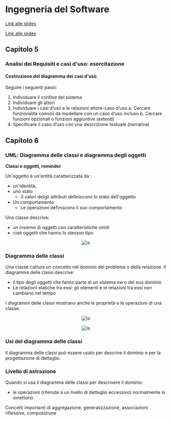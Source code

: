 # Ingegneria del Software

[Link alle slides](http://didawiki.cli.di.unipi.it/lib/exe/fetch.php/informatica/is-a/is_05_e1_esercitazionereq_casid_uso.pdf)

[Link alle slides](http://didawiki.cli.di.unipi.it/lib/exe/fetch.php/informatica/is-a/is_06_classioggetti.pdf)

## Capitolo 5

### Analisi dei Requisiti e casi d'uso: esercitazione

#### Costruzione del diagramma dei casi d'uso

Seguire i seguenti passi:

1. Individuare il confine del sistema
2. Individuare gli attori
3. Individuare i casi d’uso e le relazioni attore-caso d’uso
   a. Cercare funzionalità comuni da modellare con un caso d’uso incluso
   b. Cercare funzioni opzionali o funzioni aggiuntive (extend)
4. Specificare il caso d’uso con una descrizione testuale
   (narrativa)

## Capitolo 6

### UML: Diagramma delle classi e diagramma degli oggetti

**Classi e oggetti, reminder**

Un'oggetto è un'entità caratterizzata da :

- un'identità,
- uno stato
  - (I valori de)gli attributi definiscono lo stato dell'oggetto
- Un comportamento
  - Le operazioni definiscono il suo comportamento

Una classe descrive:

- un insieme di oggetti con caratteristiche simili
- cioè oggetti che hanno lo stessoo tipo

<p align="center">
  <img src="./assets/is6-1.png" alt="is" />
</p>

### Diagramma delle classi

Una classe cattura un concetto nel dominio del problema o della relazione.
Il diagramma delle classi descrive:

- il tipo degli oggetti che fanno parte di un sistema sw o del suo dominio
- Le relazioni statiche tra essi: gli elementi e le relazioni tra essi non cambiano nel tempo

I diagrammi delle classi mostrano anche le proprietà e le operazioni di una classe.

<p align="center">
  <img src="./assets/is6-2.png" alt="is" />
</p>

<p align="center">
  <img src="./assets/is6-1.png" alt="is" />
</p>

### Usi del diagramma delle classi

Il diagramma delle classi può essere usato per descrive il dominio e per la progettazione di dettaglio.

### Livello di astrazione

Quando si usa il diagramma delle classi per descrivere il dominio:

- le operazioni (ritenute a un livello di dettaglio eccessivo) normalmente si omettono.

Concetti importanti di aggregazione, generalizzazione, associazioni riflessive, composizione
